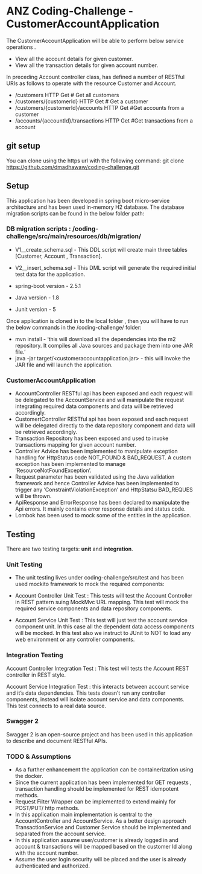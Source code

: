 # ANZ Coding-Challenge - CustomerAccountApplication

The CustomerAccountApplication will be able to perform below service operations .
 - View all the account details for given customer.
 - View all the transaction details for given account number.

In preceding Account controller class, has defined a number of RESTful URIs as follows to operate with the resource Customer and Account.
* 	/customers HTTP Get # Get all customers
* 	/customers/{customerId} HTTP Get # Get a customer
* 	/customers/{customerId}/accounts HTTP Get #Get accounts from a customer
* 	/accounts/{accountId}/transactions HTTP Get #Get transactions from a account

## git setup

You can clone using the https url with the following command:
    git clone https://github.com/dmadhawaw/coding-challenge.git
    
## Setup

This application has been developed  in spring boot micro-service architecture and has been used in-memory H2 database. The database migration scripts can be found in the below folder path:

### DB migration scripts : /coding-challenge/src/main/resources/db/migration/

- V1__create_schema.sql - This DDL script will create main three tables [Customer, Account , Transaction].
- V2__insert_schema.sql - This DML script will generate the required initial test data for the application.

- spring-boot version	- 2.5.1
- Java 	version 			- 1.8
- Junit 	version 			- 5

Once application is cloned in to the local folder , then you will have to run the below commands in the /coding-challenge/ folder:

 - mvn install - ‘this will download all the dependencies into the m2 repository. It compiles all Java sources and package them into one JAR file.’
 - java -jar target/<customeraccountapplication.jar> - this will invoke the JAR file and will launch the application. 

### CustomerAccountApplication
- AccountController RESTful api has been exposed and each request will be delegated to the AccountService and will manipulate the request integrating required data components and data will be retrieved accordingly.
- CustomertController RESTful api has been exposed and each request will be delegated directly to the  data repository component and data will be retrieved accordingly.
- Transaction Repository has been exposed and used to invoke transactions mapping for given account number.
- Controller Advice has been implemented to manipulate exception handling for HttpStatus code NOT_FOUND & BAD_REQUEST. A custom exception has been implemented to manage ‘ResourceNotFoundException’.
- Request parameter has been validated using the Java validation framework and hence Controller Advice has been implemented to trigger any ‘ConstraintViolationException’ and HttpStatsu BAD_REQUES will be thrown.
- ApiResponse and ErrorResponse has been declared to manipulate the Api errors. It mainly contains error response details and status code.
- Lombok has been used to mock some of the entities in the application.

## Testing

There are two testing targets: **unit** and **integration**.

### Unit Testing

- The unit testing lives under coding-challenge/src/test and has been used mockito framework to mock the required components:

- Account Controller Unit Test : This tests will test the Account Controller in REST pattern suing MockMvc URL mapping. This test will mock the required service   components and data repository components.

- Account Service Unit Test : This test will just test the account service component unit. In this case all the dependent data access components will be mocked. In this test also we instruct to JUnit to NOT to load any web environment or any controller components.

### Integration Testing

Account Controller Integration Test :  This test will tests the Account REST controller in REST style. 

Account Service Integration Test : this interacts between account service and it’s data dependencies. This tests doesn’t run any controller components, instead will isolate account service and data components.  This test connects to a real data source. 

### Swagger 2
Swagger 2 is an open-source project and has been used in this application to describe and document RESTful APIs.


### TODO & Assumptions

- As a further enhancement the application can be containerization using the docker.
- Since the current application has been implemented for GET requests , transaction handling should be implemented for REST idempotent methods.
- Request Filter Wrapper can be implemented to extend mainly for POST/PUT/ http methods.
- In this application main implementation is central to the AccountController and AccountService. As a better design approach TransactionService and Customer Service should be implemented and separated from the account service.
- In this application assume user/customer is already logged in and account & transactions will be mapped based on the customer Id along with the account number.
- Assume the user login security will be placed and the user is already authenticated and authorized. 




